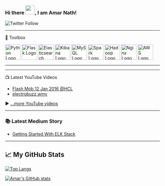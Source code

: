### Hi there <img src="https://raw.githubusercontent.com/MartinHeinz/MartinHeinz/master/wave.gif" width="30px">, I am Amar Nath!

<img alt="Twitter Follow" src="https://img.shields.io/twitter/follow/amar1277?style=social">

---

🧰 Toolbox

<img src="https://cdn.worldvectorlogo.com/logos/python-5.svg" alt="Python Logo" width="50" height="50"/> <img src="https://cdn.worldvectorlogo.com/logos/flask.svg" alt="Flask Logo" width="50" height="50"/> <img src="https://cdn.worldvectorlogo.com/logos/elastic-elasticsearch.svg" alt="Elasticsearch Logo" width="50" height="50"/> <img src="https://cdn.worldvectorlogo.com/logos/elastic-kibana.svg" alt="Kibana Logo" width="50" height="50"/> <img src="https://cdn.worldvectorlogo.com/logos/mysql-5.svg" alt="MySQL Logo" width="50" height="50"/> <img src="https://cdn.worldvectorlogo.com/logos/apache-spark-5.svg" alt="Spark Logo" width="50" height="50"/> <img src="https://cdn.worldvectorlogo.com/logos/hadoop.svg" alt="Hadoop Logo" width="50" height="50"/> <img src="https://cdn.worldvectorlogo.com/logos/nginx-1.svg" alt="Nginx Logo" width="50" height="50"/> <img src="https://cdn.worldvectorlogo.com/logos/aws-2.svg" alt="AWS Logo" width="50" height="50"/>

---

---

📺 Latest YouTube Videos

<!-- YOUTUBE-VIDEOS-LIST:START -->
- [Flash Mob 12 Jan 2016 @HCL](https://www.youtube.com/watch?v=cpkeM3SyBDk)
- [electrobuzz.wmv](https://www.youtube.com/watch?v=1l90a9VIaGA)
<!-- YOUTUBE-VIDEOS-LIST:END -->


▶ [...more YouTube videos](https://www.youtube.com/channel/UC0iEaFyrBZsRglWM-lqtMlQ?sub_confirmation=1)

---

### 📚 Latest Medium Story
<!-- MEDIUM-STORY-LIST:START -->
- [Getting Started With ELK Stack](https://medium.com/@amar1611/getting-started-with-elk-stack-71f375434b30?source=rss-8b8fc8907918------2)
<!-- MEDIUM-STORY-LIST:END -->

---

## &#x1f4c8; My GitHub Stats

[![Top Langs](https://github-readme-stats.vercel.app/api/top-langs/?username=amar1611&hide=java,html,css&theme=radical)](https://github.com/anuraghazra/github-readme-stats)

[![Amar's GitHub stats](https://github-readme-stats.vercel.app/api?username=amar1611&theme=radical)](https://github.com/anuraghazra/github-readme-stats)
